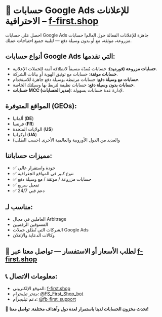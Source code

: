 # 📡 حسابات Google Ads للإعلانات الاحترافية – [f-first.shop](https://f-first.shop/category/google-ads-accounts)

احصل على حسابات Google Ads جاهزة للإعلانات الفعالة حول العالم! حسابات مزروعة، موثقة، مع أو بدون وسيلة دفع — لتلبية جميع احتياجات عملك.

## أنواع حسابات Google Ads التي نقدمها:
- **حسابات مزروعة (فورميد)**: حسابات مُعدّة مسبقاً لانطلاقة آمنة للحملات الإعلانية.
- **حسابات موثقة**: حسابات مع توثيق الهوية أو بيانات الشركة.
- **حسابات مع وسيلة دفع**: حسابات مرتبطة بوسيلة دفع جاهزة للاستخدام.
- **حسابات بدون وسيلة دفع**: حسابات نظيفة لتربط بها وسيلتك الخاصة.
- **حسابات MCC (مدير الحسابات)**: لإدارة عدة حسابات بسهولة.

## المواقع المتوفرة (GEOs):
- ألمانيا (**DE**)
- فرنسا (**FR**)
- الولايات المتحدة (**US**)
- أوكرانيا (**UA**)
- والعديد من الدول الأوروبية والعالمية الأخرى (حسب الطلب)

## مميزات حساباتنا:
- ✅ جودة واستقرار عالي
- ✅ تنوع كبير في المواقع الجغرافية
- ✅ حسابات مزروعة / موثقة / مع وسيلة دفع
- ✅ تفعيل سريع
- ✅ دعم فني 24/7

## مناسب لـ:
- العاملين في مجال Arbitrage
- المسوقين الرقميين
- الشركات التي تُطلق حملات Google Ads
- وكالات الدعاية والإعلان

## 💬 لطلب الأسعار أو الاستفسار — تواصل معنا عبر [f-first.shop](https://f-first.shop/category/google-ads-accounts)

## 📞 معلومات الاتصال:
- الموقع الإلكتروني: [f-first.shop](https://f-first.shop)
- متجر تيليجرام: [@FS_First_Shop_bot](https://t.me/FS_First_Shop_bot)
- دعم تيليجرام: [@fb_first_support](https://t.me/fb_first_support)

🔔 **نحدث مخزون الحسابات لدينا باستمرار لعدة دول وأهداف مختلفة. تواصل معنا!**
